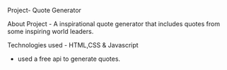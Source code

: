 Project- Quote Generator

About Project - A inspirational quote generator that includes quotes from some inspiring world leaders.

Technologies used - HTML,CSS & Javascript
- used a free api to generate quotes.
